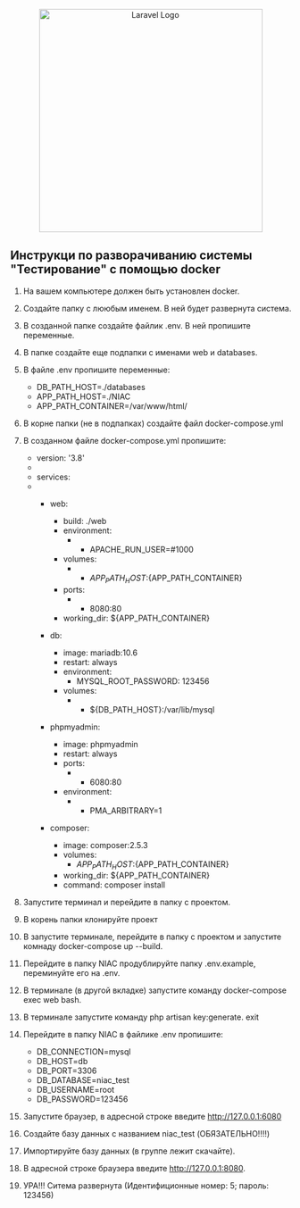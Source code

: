 <p align="center"><img src="https://raw.githubusercontent.com/laravel/art/master/logo-lockup/5%20SVG/2%20CMYK/1%20Full%20Color/laravel-logolockup-cmyk-red.svg" width="400" alt="Laravel Logo"></p>

## Инструкци по разворачиванию системы "Тестирование" с помощью docker

1. На вашем компьютере должен быть установлен docker.
2. Создайте папку с лююбым именем. В ней будет развернута система.
3. В созданной папке создайте файлик .env. В ней пропишите переменные.
4. В папке создайте еще подпапки с именами web и databases.
5. В файле .env пропишите переменные:
    * DB_PATH_HOST=./databases
    * APP_PATH_HOST=./NIAC
    * APP_PATH_CONTAINER=/var/www/html/
    
6. В корне папки (не в подпапках) создайте файл docker-compose.yml
7. В созданном файле docker-compose.yml пропишите:

    * version: '3.8'
   *
    * services:
    * 
      * web:
        * build: ./web
        * environment:
          * - APACHE_RUN_USER=#1000
        * volumes:
          * - ${APP_PATH_HOST}:${APP_PATH_CONTAINER}
        * ports:
          * - 8080:80
        * working_dir: ${APP_PATH_CONTAINER}

      * db:
        * image: mariadb:10.6
        * restart: always
        * environment:
          * MYSQL_ROOT_PASSWORD: 123456
        * volumes:
          * - ${DB_PATH_HOST}:/var/lib/mysql

      * phpmyadmin:
        * image: phpmyadmin
        * restart: always
        * ports:
          * - 6080:80
        * environment:
          * - PMA_ARBITRARY=1

      * composer:
        * image: composer:2.5.3
        * volumes:
          - ${APP_PATH_HOST}:${APP_PATH_CONTAINER}
        * working_dir: ${APP_PATH_CONTAINER}
        * command: composer install
  
8. Запустите терминал и перейдите в папку с проектом.
9. В корень папки клонируйте проект
10. В запустите терминале, перейдите в папку с проектом и запустите комнаду docker-compose up --build.
11. Перейдите в папку NIAC продублируйте папку .env.example, переминуйте его на .env.
12. В терминале (в другой вкладке) запустите команду docker-compose exec web bash.
13. В терминале запустите команду php artisan key:generate. exit
14. Перейдите в папку NIAC в файлике .env пропишите:

    * DB_CONNECTION=mysql
    * DB_HOST=db
    * DB_PORT=3306
    * DB_DATABASE=niac_test
    * DB_USERNAME=root
    * DB_PASSWORD=123456
    
15. Запустите браузер, в адресной строке введите http://127.0.0.1:6080
16. Создайте базу данных с названием niac_test (ОБЯЗАТЕЛЬНО!!!!)
17. Импортируйте базу данных (в группе лежит скачайте).
18. В адресной строке браузера введите http://127.0.0.1:8080.
19. УРА!!! Ситема развернута (Идентифиционные номер: 5; пароль: 123456)
